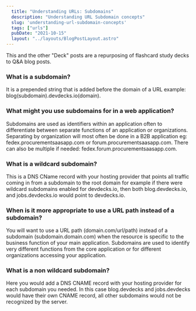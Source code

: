 ```yaml
---
  title: "Understanding URLs: Subdomains"
  description: "Understanding URL Subdomain concepts"
  slug: 'understanding-url-subdomain-concepts'
  tags: ["urls"]
  pubDate: "2021-10-15"
  layout: "../layouts/BlogPostLayout.astro"
---
```


This and the other "Deck" posts are a repurposing of flashcard study decks to Q&A blog posts. 

<h3>What is a subdomain?</h3>
It is a prepended string that is added before the domain of a URL example: blog(subdomain).devdecks.io(domain).


<h3>What might you use subdomains for in a web application?</h3>
Subdomains are used as identifiers within an application often to differentiate between separate functions of an application or organizations. Separating by organization will most often be done in a B2B application eg: fedex.procurementsaasapp.com or forum.procurementsaasapp.com. There can also be multiple if needed: fedex.forum.procurementsaasapp.com.


<h3>What is a wildcard subdomain?</h3>
This is a DNS CName record with your hosting provider that points all traffic coming in from a subdomain to the root domain for example if there were wildcard subdomains enabled for devdecks.io, then both blog.devdecks.io, and jobs.devdecks.io would point to devdecks.io.


<h3>When is it more appropriate to use a URL path instead of a subdomain?</h3>
You will want to use a URL path (domain.com/url/path) instead of a subdomain (subdomain.domain.com) when the resource is specific to the business function of your main application. Subdomains are used to identify very different functions from the core application or for different organizations accessing your application.


<h3>What is a non wildcard subdomain?</h3>
Here you would add a DNS CNAME record with your hosting provider for each subdomain you needed. In this case blog.devdecks and jobs.devdecks would have their own CNAME record, all other subdomains would not be recognized by the server.

